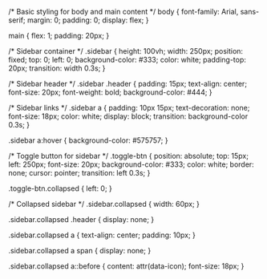 /* Basic styling for body and main content */
body {
    font-family: Arial, sans-serif;
    margin: 0;
    padding: 0;
    display: flex;
}

main {
    flex: 1;
    padding: 20px;
}

/* Sidebar container */
.sidebar {
    height: 100vh;
    width: 250px;
    position: fixed;
    top: 0;
    left: 0;
    background-color: #333;
    color: white;
    padding-top: 20px;
    transition: width 0.3s;
}

/* Sidebar header */
.sidebar .header {
    padding: 15px;
    text-align: center;
    font-size: 20px;
    font-weight: bold;
    background-color: #444;
}

/* Sidebar links */
.sidebar a {
    padding: 10px 15px;
    text-decoration: none;
    font-size: 18px;
    color: white;
    display: block;
    transition: background-color 0.3s;
}

.sidebar a:hover {
    background-color: #575757;
}

/* Toggle button for sidebar */
.toggle-btn {
    position: absolute;
    top: 15px;
    left: 250px;
    font-size: 20px;
    background-color: #333;
    color: white;
    border: none;
    cursor: pointer;
    transition: left 0.3s;
}

.toggle-btn.collapsed {
    left: 0;
}

/* Collapsed sidebar */
.sidebar.collapsed {
    width: 60px;
}

.sidebar.collapsed .header {
    display: none;
}

.sidebar.collapsed a {
    text-align: center;
    padding: 10px;
}

.sidebar.collapsed a span {
    display: none;
}

.sidebar.collapsed a::before {
    content: attr(data-icon);
    font-size: 18px;
}
